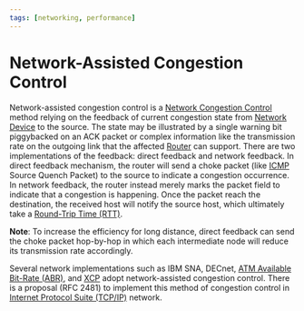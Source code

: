 ```yaml
---
tags: [networking, performance]
---
```


# Network-Assisted Congestion Control

Network-assisted congestion control is a [Network Congestion Control](202304261436.md)
method relying on the feedback of current congestion state from [Network Device](202207051821.md)
to the source. The state may be illustrated by a single warning bit piggybacked
on an ACK packet or complex information like the transmission rate on the
outgoing link that the affected [Router](202207061800.md) can support. There are
two implementations of the feedback: direct feedback and network feedback. In
direct feedback mechanism, the router will send a choke packet (like
[ICMP](202209270927.md) Source Quench Packet) to the source to indicate a
congestion occurrence. In network feedback, the router instead merely marks the
packet field to indicate that a congestion is happening. Once the packet reach
the destination, the received host will notify the source host, which ultimately
take a [Round-Trip Time (RTT)](202303292133.md).

**Note**: To increase the efficiency for long distance, direct feedback can send
the choke packet hop-by-hop in which each intermediate node will reduce its
transmission rate accordingly.

Several network implementations such as IBM SNA, DECnet, [ATM Available Bit-Rate (ABR)](202305031337.md),
and [XCP](202502110822.md) adopt network-assisted congestion control. There is a
proposal (RFC 2481) to implement this method of congestion control in
[Internet Protocol Suite (TCP/IP)](202206151238.md) network.

